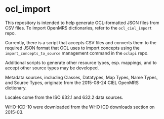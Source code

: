 # ocl_import
This repository is intended to help generate OCL-formatted JSON files from CSV files.
To import OpenMRS dictionaries, refer to the `ocl_ciel_import` repo.

Currently, there is a script that accepts CSV files and converts them to the
required JSON format that OCL uses to import concepts using the `import_concepts_to_source`
management command in the `oclapi` repo.

Additional scripts to generate other resource types, esp. mappings, and to accept
other source types may be developed.

Metadata sources, including Classes, Datatypes, Map Types, Name Types, and Source Types,
originate from the 2015-08-24 CIEL OpenMRS dictionary.

Locales come from the ISO 632.1 and 632.2 data sources.

WHO-ICD-10 were downloaded from the WHO ICD downloads section on 2015-03.
